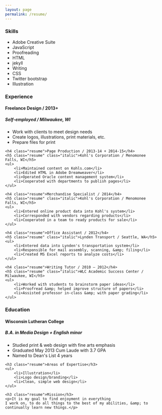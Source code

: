 ```yaml
---
layout: page
permalink: /resume/
---
```

<section class="top">
<h3 class="resume">Skills</h3>
<ul class="gridz">
	<li class="block">Adobe Creative Suite</li>
	<li class="block">JavaScript</li>
	<li class="block">Proofreading</li>
	<li class="block">HTML</li>
	<li class="block">jekyll</li>
	<li class="block">Writing</li>
	<li class="block">CSS</li>
	<li class="block"> Twitter bootstrap</li>
	<li class="block">Illustration</li>
</ul>
</section>

<section>
<div class="out-con"> 
<div class="eight">
	<h3 class="resume">Experience</h3>
	<h4 class="resume">Freelance Design / 2013+</h4>
	<h5 class="resume" class="italic">Self-employed / Milwaukee, WI</h5>
	<ul>
		<li>Work with clients to meet design needs</li>
		<li>Create logos, illustrations, print materials, etc.</li>
		<li>Prepare files for print</li>
	</ul>
	
	<h4 class="resume">Page Production / 2013-14 + 2014-15</h4>
	<h5 class="resume" class="italic">Kohl's Corporation / Menomonee Falls, WI</h5>
	<ul>
		<li>Maintained content on Kohls.com</li>
		<li>Edited HTML in Adobe Dreamweaver</li>
		<li>Operated Oracle content management system</li>
		<li>Cooperated with departments to publish pages</li>
	</ul>
	
	<h4 class="resume">Merchandise Specialist / 2014</h4>
	<h5 class="resume" class="italic">Kohl's Corporation / Menomonee Falls, WI</h5>
	<ul>
		<li>Entered online product data into Kohl's system</li>
		<li>Corresponded with vendors regarding products</li>
		<li>Cooperated in a team to ready products for sale</li>
	</ul>
	
	<h4 class="resume">Office Assistant / 2012</h4>
	<h5 class="resume" class="italic">Lynden Transport / Seattle, WA</h5>
	<ul>
		<li>Entered data into Lynden's transportation system</li>
		<li>Responsible for mail assembly, scanning, &amp; filing</li>
		<li>Created MS Excel reports to analyze costs</li>
	</ul>
	
	<h4 class="resume">Writing Tutor / 2010 – 2012</h4>
	<h5 class="resume" class="italic">WLC Academic Success Center / Milwaukee, WI</h5>
	<ul>
		<li>Worked with students to brainstorm paper ideas</li>
		<li>Proofread &amp; helped improve structure of papers</li>
		<li>Assisted professor in-class &amp; with paper grading</li>
	</ul>
</div>

<div class="four">
	<h3 class="resume">Education</h3>
	<h4 class="resume">Wisconsin Lutheran College</h4>
	<h5 class="resume" class="italic">B.A. in Media Design + English minor</h5>
	<ul>
		<li>Studied print &amp; web design with fine arts emphasis</li>
		<li>Graduated May 2013 Cum Laude with 3.7 GPA</li>
		<li>Named to Dean's List 4 years</li>	
	</ul>
	
	<h3 class="resume">Areas of Expertise</h3>
	<ul>
		<li>Illustration</li>
		<li>Logo design/branding</li>
		<li>Clean, simple web design</li>
	</ul>
	
	<h3 class="resume">Mission</h3>
	<p>It is my goal to find enjoyment in everything
	I work on, to do all things to the best of my abilities, &amp; to continually learn new things.</p>
</div>
</div>
</section>

<!--![download my resume yo]({{ site.url }}/img/resume.pdf)-->
<!--(You can [download a .pdf here]({{ site.url }}/img/resume.pdf).) -->
